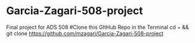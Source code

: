 # Garcia-Zagari-508-project
Final project for ADS 508
#Clone this GItHub Repo in the Terminal 
cd ~ && git clone https://github.com/mzagari/Garcia-Zagari-508-project
